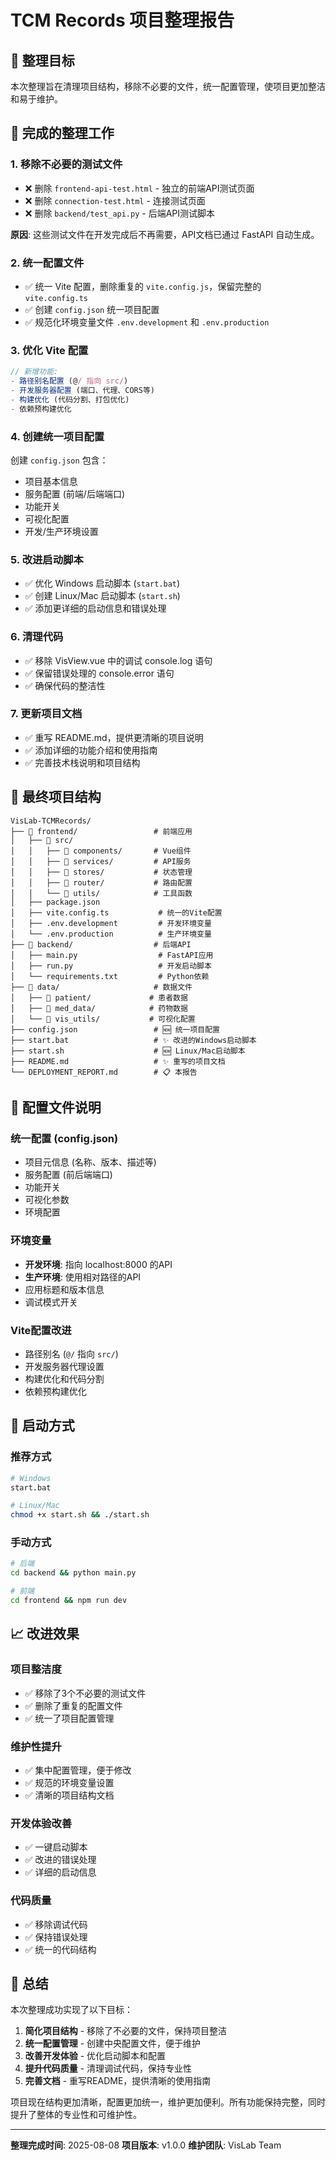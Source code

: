 # TCM Records 项目整理报告

## 🎯 整理目标

本次整理旨在清理项目结构，移除不必要的文件，统一配置管理，使项目更加整洁和易于维护。

## 📝 完成的整理工作

### 1. 移除不必要的测试文件
- ❌ 删除 `frontend-api-test.html` - 独立的前端API测试页面
- ❌ 删除 `connection-test.html` - 连接测试页面
- ❌ 删除 `backend/test_api.py` - 后端API测试脚本

**原因**: 这些测试文件在开发完成后不再需要，API文档已通过 FastAPI 自动生成。

### 2. 统一配置文件
- ✅ 统一 Vite 配置，删除重复的 `vite.config.js`，保留完整的 `vite.config.ts`
- ✅ 创建 `config.json` 统一项目配置
- ✅ 规范化环境变量文件 `.env.development` 和 `.env.production`

### 3. 优化 Vite 配置
```typescript
// 新增功能:
- 路径别名配置 (@/ 指向 src/)
- 开发服务器配置 (端口、代理、CORS等)
- 构建优化 (代码分割、打包优化)
- 依赖预构建优化
```

### 4. 创建统一项目配置
创建 `config.json` 包含：
- 项目基本信息
- 服务配置 (前端/后端端口)
- 功能开关
- 可视化配置
- 开发/生产环境设置

### 5. 改进启动脚本
- ✅ 优化 Windows 启动脚本 (`start.bat`)
- ✅ 创建 Linux/Mac 启动脚本 (`start.sh`)
- ✅ 添加更详细的启动信息和错误处理

### 6. 清理代码
- ✅ 移除 VisView.vue 中的调试 console.log 语句
- ✅ 保留错误处理的 console.error 语句
- ✅ 确保代码的整洁性

### 7. 更新项目文档
- ✅ 重写 README.md，提供更清晰的项目说明
- ✅ 添加详细的功能介绍和使用指南
- ✅ 完善技术栈说明和项目结构

## 📁 最终项目结构

```
VisLab-TCMRecords/
├── 📁 frontend/                 # 前端应用
│   ├── 📁 src/
│   │   ├── 📁 components/       # Vue组件
│   │   ├── 📁 services/         # API服务
│   │   ├── 📁 stores/           # 状态管理
│   │   ├── 📁 router/           # 路由配置
│   │   └── 📁 utils/            # 工具函数
│   ├── package.json
│   ├── vite.config.ts           # 统一的Vite配置
│   ├── .env.development         # 开发环境变量
│   └── .env.production          # 生产环境变量
├── 📁 backend/                  # 后端API
│   ├── main.py                  # FastAPI应用
│   ├── run.py                   # 开发启动脚本
│   └── requirements.txt         # Python依赖
├── 📁 data/                     # 数据文件
│   ├── 📁 patient/             # 患者数据
│   ├── 📁 med_data/            # 药物数据
│   └── 📁 vis_utils/           # 可视化配置
├── config.json                 # 🆕 统一项目配置
├── start.bat                   # ✨ 改进的Windows启动脚本
├── start.sh                    # 🆕 Linux/Mac启动脚本
├── README.md                   # ✨ 重写的项目文档
└── DEPLOYMENT_REPORT.md        # 📋 本报告
```

## 🔧 配置文件说明

### 统一配置 (config.json)
- 项目元信息 (名称、版本、描述等)
- 服务配置 (前后端端口)
- 功能开关
- 可视化参数
- 环境配置

### 环境变量
- **开发环境**: 指向 localhost:8000 的API
- **生产环境**: 使用相对路径的API
- 应用标题和版本信息
- 调试模式开关

### Vite配置改进
- 路径别名 (`@/` 指向 `src/`)
- 开发服务器代理设置
- 构建优化和代码分割
- 依赖预构建优化

## 🚀 启动方式

### 推荐方式
```bash
# Windows
start.bat

# Linux/Mac
chmod +x start.sh && ./start.sh
```

### 手动方式
```bash
# 后端
cd backend && python main.py

# 前端
cd frontend && npm run dev
```

## 📈 改进效果

### 项目整洁度
- ✅ 移除了3个不必要的测试文件
- ✅ 删除了重复的配置文件
- ✅ 统一了项目配置管理

### 维护性提升
- ✅ 集中配置管理，便于修改
- ✅ 规范的环境变量设置
- ✅ 清晰的项目结构文档

### 开发体验改善
- ✅ 一键启动脚本
- ✅ 改进的错误处理
- ✅ 详细的启动信息

### 代码质量
- ✅ 移除调试代码
- ✅ 保持错误处理
- ✅ 统一的代码结构

## 🎉 总结

本次整理成功实现了以下目标：

1. **简化项目结构** - 移除了不必要的文件，保持项目整洁
2. **统一配置管理** - 创建中央配置文件，便于维护
3. **改善开发体验** - 优化启动脚本和配置
4. **提升代码质量** - 清理调试代码，保持专业性
5. **完善文档** - 重写README，提供清晰的使用指南

项目现在结构更加清晰，配置更加统一，维护更加便利。所有功能保持完整，同时提升了整体的专业性和可维护性。

---

**整理完成时间**: 2025-08-08
**项目版本**: v1.0.0
**维护团队**: VisLab Team
